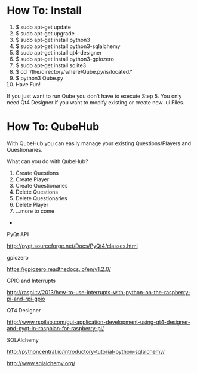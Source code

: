 # How To: Install

1. $ sudo apt-get update
2. $ sudo apt-get upgrade
3. $ sudo apt-get install python3
4. $ sudo apt-get install python3-sqlalchemy
5. $ sudo apt-get install qt4-designer
6. $ sudo apt-get install python3-gpiozero
7. $ sudo apt-get install sqlite3
8. $ cd '/the/directory/where/Qube.py/is/located/'
8. $ python3 Qube.py
9. Have Fun!

If you just want to run Qube you don't have to execute Step 5. You only need Qt4 Designer if you want to modify existing or create new .ui Files.

# How To: QubeHub

With QubeHub you can easily manage your existing Questions/Players and Questionaries.

What can you do with QubeHub?

1. Create Questions
2. Create Player
3. Create Questionaries
4. Delete Questions
5. Delete Questionaries
6. Delete Player
7. ...more to come

-

PyQt API

http://pyqt.sourceforge.net/Docs/PyQt4/classes.html

gpiozero

https://gpiozero.readthedocs.io/en/v1.2.0/

GPIO and Interrupts

http://raspi.tv/2013/how-to-use-interrupts-with-python-on-the-raspberry-pi-and-rpi-gpio

QT4 Designer

http://www.rspilab.com/gui-application-development-using-qt4-designer-and-pyqt-in-raspbian-for-raspberry-pi/

SQLAlchemy

http://pythoncentral.io/introductory-tutorial-python-sqlalchemy/

http://www.sqlalchemy.org/



